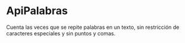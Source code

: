# ApiPalabras
Cuenta las veces que se repite palabras en un texto, sin restricción de caracteres especiales y sin puntos y comas.
